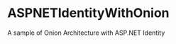 ASPNETIdentityWithOnion
=======================

A sample of Onion Architecture with ASP.NET Identity
